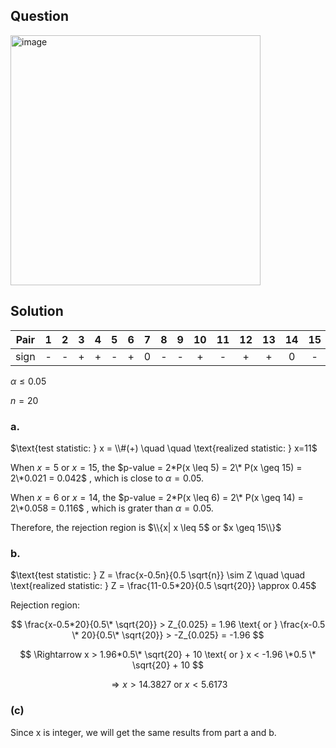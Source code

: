 ## Question

<img width="400" alt="image" src="https://github.com/user-attachments/assets/7c91ec8c-ca2c-454e-990c-354ec3b60306"  />

## Solution

|Pair| 1 | 2 | 3 | 4 | 5 | 6 | 7 | 8 | 9 | 10| 11| 12| 13| 14| 15| 16| 17| 18| 19| 20| 21| 22|
|:--:|:-:|:-:|:-:|:-:|:-:|:-:|:-:|:-:|:-:|:-:|:-:|:-:|:-:|:-:|:-:|:-:|:-:|:-:|:-:|:-:|:-:|:-:|
|sign| - | - | + | + | - | + | 0 | - | - | + | - | + | + | 0 | - | - | + | - | + | + | + | + | 
  
$\alpha \leq 0.05$

$n = 20$    

### a.

$\text{test statistic: } x = \\#(+) \quad \quad \text{realized statistic: } x=11$
  
When $x=5$ or $x=15$, the $p-value = 2*P(x \leq 5) = 2\* P(x \geq 15) = 2\*0.021 = 0.042$ , which is close to $\alpha = 0.05$.  

When $x=6$ or $x=14$, the $p-value = 2*P(x \leq 6) = 2\* P(x \geq 14) = 2\*0.058 = 0.116$ , which is grater than $\alpha = 0.05$.  

Therefore, the rejection region is $\\{x| x \leq 5$ or $x \geq 15\\}$

### b.

$\text{test statistic: } Z = \frac{x-0.5n}{0.5 \sqrt{n}} \sim Z \quad \quad \text{realized statistic: } Z = \frac{11-0.5*20}{0.5 \sqrt{20}} \approx 0.45$  
  
Rejection region: 

$$
\frac{x-0.5*20}{0.5\* \sqrt{20}} > Z_{0.025} = 1.96  \text{    or    }  \frac{x-0.5 \* 20}{0.5\* \sqrt{20}} > -Z_{0.025} = -1.96
$$

$$
\Rightarrow x > 1.96*0.5\* \sqrt{20} + 10 \text{    or    } x < -1.96 \*0.5 \* \sqrt{20} + 10
$$

$$
\Rightarrow x > 14.3827 \text{    or    } x < 5.6173
$$

### (c)

Since x is integer, we will get the same results from part a and b.
